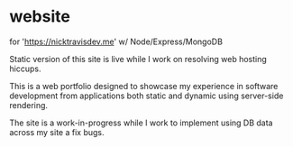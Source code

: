 # website
for 'https://nicktravisdev.me' w/ Node/Express/MongoDB

Static version of this site is live while I work on resolving web hosting hiccups.

This is a web portfolio designed to showcase my experience in software development from applications both static and dynamic using server-side rendering.

The site is a work-in-progress while I work to implement using DB data across my site a fix bugs.


